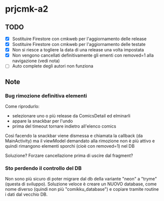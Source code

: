 # prjcmk-a2

## TODO
- [x] Sostituire Firestore con cmkweb per l'aggiornamento delle release
- [x] Sostituire Firestore con cmkweb per l'aggiornamento delle testate
- [x] Non si riesce a togliere la data di una release una volta impostata
- [x] Non vengono cancellati definitivamente gli ementi con removed=1 alla navigazione (vedi nota)
- [ ] Auto complete degli autori non funziona 

## Note

### Bug rimozione definitiva elementi
Come riprodurlo:
- selezionare uno o più release da ComicsDetail ed elminarli
- appare la snackbar per l'undo
- prima del timeout tornare indietro all'elenco comics 

Così facendo la snackbar viene dismessa e chiamata la callback (da MainActivity) 
ma il viewModel demandato alla rimozione non è più attivo 
e quindi rimangono elementi sporchi (cioè con removed=1) nel DB

Soluzione? Forzare cancellazione prima di uscire dal fragment?

### Sto perdendo il controllo del DB
Non sono più sicuro di poter migrare dal db della variante "neon" a "tryme" (questa di sviluppo).
Soluzione veloce è creare un NUOVO database, come nome diverso (quindi non più "comikku_database") e copiare tramite routine
i dati dal vecchio DB.